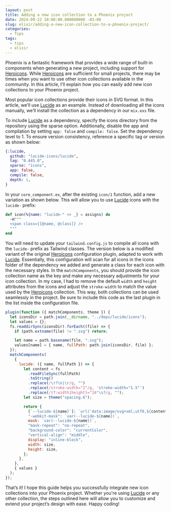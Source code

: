 ```yaml
---
layout: post
title: Adding a new icon collection to a Phoenix project
date: 2024-09-22 10:00:00.000000000 -03:00
slug: elixir/adding-a-new-icon-collection-to-a-phoenix-project/
categories:
  - Tips
tags:
  - tips
  - elixir
---
```


Phoenix is a fantastic framework that provides a wide range of built-in components when generating a new project, including support for [Heroicons](https://heroicons.com/). While [Heroicons](https://heroicons.com/) are sufficient for small projects, there may be times when you want to use other icon collections available in the community. In this article, I’ll explain how you can easily add new icon collections to your Phoenix project.

Most popular icon collections provide their icons in SVG format. In this article, we’ll use [Lucide](https://lucide.dev/) as an example. Instead of downloading all the icons manually, we’ll install the collection as a dependency in our `mix.exs` file.

To include [Lucide](https://lucide.dev/) as a dependency, specify the icons directory from the repository using the sparse option. Additionally, disable the app and compilation by setting `app: false` and `compile: false`. Set the dependency level to 1. To ensure version consistency, reference a specific tag or version as shown below:

```elixir
{:lucide,
  github: "lucide-icons/lucide",
  tag: "0.445.0",
  sparse: "icons",
  app: false,
  compile: false,
  depth: 1,
}
```

In your `core_component.ex`, after the existing `icon/1` function, add a new variation as shown below. This will allow you to use [Lucide](https://lucide.dev/) icons with the `lucide-` prefix:

```elixir
def icon(%{name: "lucide-" <> _} = assigns) do
  ~H"""
  <span class={[@name, @class]} />
  """
end
```

You will need to update your `tailwind.config.js` to compile all icons with the `lucide-` prefix as Tailwind classes. The version below is a modified variant of the original [Heroicons](https://heroicons.com/) configuration plugin, adapted to work with [Lucide](https://lucide.dev/). Essentially, this configuration will scan for all icons in the icons folder of the dependency we added and generate a class for each icon with the necessary styles. In the `matchComponents`, you should provide the icon collection name as the key and make any necessary adjustments for your icon collection. In my case, I had to remove the default `width` and `height` attributes from the icons and adjust the `stroke-width` to match the value used by the [Heroicons](https://heroicons.com/) collection. This way, both collections can be used seamlessly in the project. Be sure to include this code as the last plugin in the list inside the configuration file.

```js
plugin(function ({ matchComponents, theme }) {
  let iconsDir = path.join(__dirname, "../deps/lucide/icons");
  let values = {};
  fs.readdirSync(iconsDir).forEach((file) => {
    if (path.extname(file) != ".svg") return;

    let name = path.basename(file, ".svg");
    values[name] = { name, fullPath: path.join(iconsDir, file) };
  });
  matchComponents(
    {
      lucide: ({ name, fullPath }) => {
        let content = fs
          .readFileSync(fullPath)
          .toString()
          .replace(/\r?\n|\r/g, "")
          .replace(/stroke-width="2"/g, 'stroke-width="1.5"')
          .replace(/(?:width|height)="24"\s?/g, "");
        let size = theme("spacing.6");

        return {
          [`--lucide-${name}`]: `url('data:image/svg+xml;utf8,${content}')`,
          "-webkit-mask": `var(--lucide-${name})`,
          mask: `var(--lucide-${name})`,
          "mask-repeat": "no-repeat",
          "background-color": "currentColor",
          "vertical-align": "middle",
          display: "inline-block",
          width: size,
          height: size,
        };
      },
    },
    { values }
  );
});
```

That’s it! I hope this guide helps you successfully integrate new icon collections into your Phoenix project. Whether you're using [Lucide](https://lucide.dev/) or any other collection, the steps outlined here will allow you to customize and extend your project’s design with ease. Happy coding!
